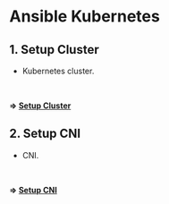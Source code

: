 # Ansible Kubernetes
## 1. Setup Cluster
- Kubernetes cluster.
</br>

**=> [Setup Cluster](projects/users-management/README.md)**

## 2. Setup CNI
- CNI.
</br>

**=>  [Setup CNI](projects/infrastructure-nonprod/README.md)**
